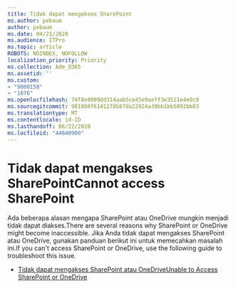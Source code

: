 ```yaml
---
title: Tidak dapat mengakses SharePoint
ms.author: pebaum
author: pebaum
ms.date: 04/21/2020
ms.audience: ITPro
ms.topic: article
ROBOTS: NOINDEX, NOFOLLOW
localization_priority: Priority
ms.collection: Adm_O365
ms.assetid: ''
ms.custom:
- "9000158"
- "1676"
ms.openlocfilehash: 74f8e9009dd314aab5ce45e9aeff3e3511e4e0c9
ms.sourcegitcommit: 981880f6141278b87da22924a39bb1bb5892bb83
ms.translationtype: MT
ms.contentlocale: id-ID
ms.lasthandoff: 06/22/2020
ms.locfileid: "44840900"
---
```

# <a name="cannot-access-sharepoint"></a><span data-ttu-id="ca3f8-102">Tidak dapat mengakses SharePoint</span><span class="sxs-lookup"><span data-stu-id="ca3f8-102">Cannot access SharePoint</span></span>

<span data-ttu-id="ca3f8-103">Ada beberapa alasan mengapa SharePoint atau OneDrive mungkin menjadi tidak dapat diakses.</span><span class="sxs-lookup"><span data-stu-id="ca3f8-103">There are several reasons why SharePoint or OneDrive might become inaccessible.</span></span> <span data-ttu-id="ca3f8-104">Jika Anda tidak dapat mengakses SharePoint atau OneDrive, gunakan panduan berikut ini untuk memecahkan masalah ini.</span><span class="sxs-lookup"><span data-stu-id="ca3f8-104">If you can't access SharePoint or OneDrive, use the following guide to troubleshoot this issue.</span></span>

- [<span data-ttu-id="ca3f8-105">Tidak dapat mengakses SharePoint atau OneDrive</span><span class="sxs-lookup"><span data-stu-id="ca3f8-105">Unable to Access SharePoint or OneDrive</span></span>](https://docs.microsoft.com/sharepoint/troubleshoot/sharing-and-permissions/sharepoint-online-inaccessible)
